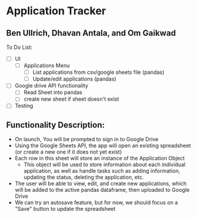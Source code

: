 # Application Tracker
## Ben Ullrich, Dhavan Antala, and Om Gaikwad

To Do List:
- [ ] UI
  - [ ] Applications Menu
    - [ ] List applications from csv/google sheets file (pandas)
    - [ ] Update/edit applications (pandas)
- [ ] Google drive API functionality
  - [ ] Read Sheet into pandas
  - [ ] create new sheet if sheet doesn't exist
- [ ] Testing

## Functionality Description:
- On launch, You will be prompted to sign in to Google Drive
- Using the Google Sheets API, the app will open an existing spreadsheet (or create a new one if it does not yet exist)
- Each row in this sheet will store an instance of the Application Object
  - This object will be used to store information about each individual application, as well as handle tasks such as adding information, updating the status, deleting the application, etc.
- The user will be able to view, edit, and create new applications, which will be added to the active pandas dataframe, then uploaded to Google Drive
- We can try an autosave feature, but for now, we should focus on a "Save" button to update the spreadsheet

